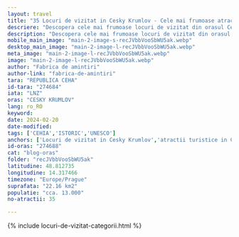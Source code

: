```yaml
---
layout: travel
title: "35 Locuri de vizitat in Cesky Krumlov - Cele mai frumoase atractii si obiective turistice"
descriere: "Descopera cele mai frumoase locuri de vizitat din orasul Cesky Krumlov, o bijuterie din patrimoniul UNESCO. Topul obiectivelor si atractiilor turistice."
description: "Descopera cele mai frumoase locuri de vizitat din orasul Cesky Krumlov, o bijuterie din patrimoniul UNESCO. Topul obiectivelor si atractiilor turistice."
mobile_main_image: "main-2-image-s-recJVbbVooSbWU5ak.webp"
desktop_main_image: "main-2-image-l-recJVbbVooSbWU5ak.webp"
meta_image: "main-2-image-l-recJVbbVooSbWU5ak.webp"
image: "main-2-image-l-recJVbbVooSbWU5ak.webp"
author: "Fabrica de amintiri"
author-link: "fabrica-de-amintiri"
tara: "REPUBLICA CEHA"
id-tara: "274684"
iata: "LNZ"
oras: "CESKY KRUMLOV"
lang: ro_RO
keyword: 
date: 2024-02-20
date-modified: 
tags: ['CEHIA','ISTORIC','UNESCO']
anchors: ['Locuri de vizitat in Cesky Krumlov','atractii turistice in Cesky Krumlov','obiective turistice Cesky Krumlov','ce sa faci in Cesky Krumlov']
id-oras: "274688"
cat: "blog-oras"
folder: "recJVbbVooSbWU5ak"
latitudine: 48.812735
longitudine: 14.317466
timezone: "Europe/Prague"
suprafata: "22.16 km2"
populatie: "cca. 13.000"
no-atractii: 35

---
```


{% include locuri-de-vizitat-categorii.html %}
